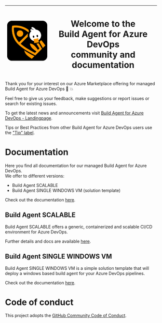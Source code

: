 |  ![](docs/img/BuildAgent.png)   |   <h1> Welcome to the </br>**Build Agent for Azure DevOps** </br> community and documentation </h1> |  
| ---- | ---- |

Thank you for your interest on our Azure Marketplace offering for managed Build Agent for Azure DevOps 🚀 💥

Feel free to give us your feedback, make suggestions or report issues or search for existing issues.

To get the latest news and announcements visit [Build Agent for Azure DevOps - Landingpage](https://whiteduck.de/produkte/build-agents-fuer-azure-devops/).

Tips or Best Practices from other Build Agent for Azure DevOps users use the ["Tip" label](https://github.com/whiteducksoftware/azure-devops-build-agents-community/labels/tip).

# Documentation

Here you find all documentation for our managed Build Agent for Azure DevOps.  
We offer to different versions:

* Build Agent SCALABLE
* Build Agent SINGLE WINDOWS VM (solution template)

Check out the documentation [here](./docs/README.md).

## Build Agent SCALABLE

Build Agent SCALABLE offers a generic, containerized and scalable CI/CD environment for Azure DevOps.

Further details and docs are available [here](./docs/scalable.md).

## Build Agent SINGLE WINDOWS VM

Build Agent SINGLE WINDOWS VM is a simple solution template that will deploy a windows based build agent for your Azure DevOps pipelines.

Check out the documentation [here](./docs/README.md).


# Code of conduct

This project adopts the [GitHub Community Code of Conduct](https://docs.github.com/en/site-policy/github-terms/github-community-code-of-conduct).  
